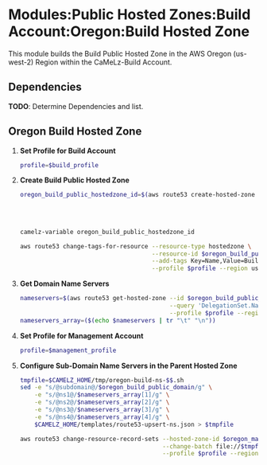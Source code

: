 # Modules:Public Hosted Zones:Build Account:Oregon:Build Hosted Zone

This module builds the Build Public Hosted Zone in the AWS Oregon (us-west-2) Region within the
CaMeLz-Build Account.

## Dependencies

**TODO**: Determine Dependencies and list.

## Oregon Build Hosted Zone

1. **Set Profile for Build Account**

    ```bash
    profile=$build_profile
    ```

1. **Create Build Public Hosted Zone**

    ```bash
    oregon_build_public_hostedzone_id=$(aws route53 create-hosted-zone --name $oregon_build_public_domain \
                                                                       --hosted-zone-config Comment="Public Zone for $oregon_build_public_domain",PrivateZone=false \
                                                                       --caller-reference $(date +%s) \
                                                                       --query 'HostedZone.Id' \
                                                                       --profile $profile --region us-east-1 --output text | cut -f3 -d /)
    camelz-variable oregon_build_public_hostedzone_id

    aws route53 change-tags-for-resource --resource-type hostedzone \
                                         --resource-id $oregon_build_public_hostedzone_id \
                                         --add-tags Key=Name,Value=Build-PublicHostedZone Key=Company,Value=CaMeLz Key=Environment,Value=Build \
                                         --profile $profile --region us-east-1 --output text
    ```

1. **Get Domain Name Servers**

    ```bash
    nameservers=$(aws route53 get-hosted-zone --id $oregon_build_public_hostedzone_id \
                                              --query 'DelegationSet.NameServers' \
                                              --profile $profile --region us-east-1 --output text)
    nameservers_array=($(echo $nameservers | tr "\t" "\n"))
    ```

1. **Set Profile for Management Account**

    ```bash
    profile=$management_profile
    ```

1. **Configure Sub-Domain Name Servers in the Parent Hosted Zone**

    ```bash
    tmpfile=$CAMELZ_HOME/tmp/oregon-build-ns-$$.sh
    sed -e "s/@subdomain@/$oregon_build_public_domain/g" \
        -e "s/@ns1@/$nameservers_array[1]/g" \
        -e "s/@ns2@/$nameservers_array[2]/g" \
        -e "s/@ns3@/$nameservers_array[3]/g" \
        -e "s/@ns4@/$nameservers_array[4]/g" \
        $CAMELZ_HOME/templates/route53-upsert-ns.json > $tmpfile

    aws route53 change-resource-record-sets --hosted-zone-id $oregon_management_public_hostedzone_id \
                                            --change-batch file://$tmpfile \
                                            --profile $profile --region us-east-1 --output text
    ```
